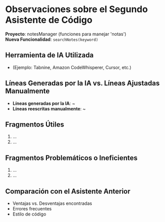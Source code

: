 # Observaciones sobre el Segundo Asistente de Código

**Proyecto**: notesManager (funciones para manejar 'notas')  
**Nueva Funcionalidad**: `searchNotes(keyword)`

## Herramienta de IA Utilizada

- (Ejemplo: Tabnine, Amazon CodeWhisperer, Cursor, etc.)

## Líneas Generadas por la IA vs. Líneas Ajustadas Manualmente

- **Líneas generadas por la IA**: ~
- **Líneas reescritas manualmente**: ~

## Fragmentos Útiles

1. ...
2. ...

## Fragmentos Problemáticos o Ineficientes

1. ...
2. ...

## Comparación con el Asistente Anterior

- Ventajas vs. Desventajas encontradas
- Errores frecuentes
- Estilo de código
